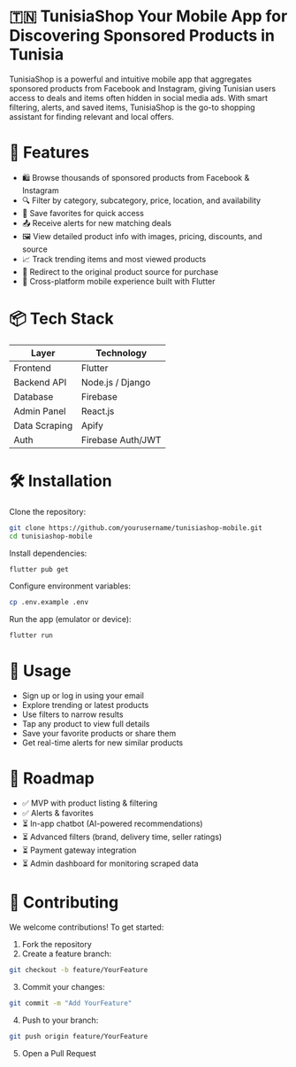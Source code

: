 # 🇹🇳 TunisiaShop Your Mobile App for Discovering Sponsored Products in Tunisia

TunisiaShop is a powerful and intuitive mobile app that aggregates sponsored products from Facebook and Instagram, giving Tunisian users access to deals and items often hidden in social media ads. With smart filtering, alerts, and saved items, TunisiaShop is the go-to shopping assistant for finding relevant and local offers.



# 🚀 Features
- 🛍️ Browse thousands of sponsored products from Facebook & Instagram
- 🔍 Filter by category, subcategory, price, location, and availability
- 📌 Save favorites for quick access
- 📤 Receive alerts for new matching deals
- 🖼️ View detailed product info with images, pricing, discounts, and source
- 📈 Track trending items and most viewed products
- 🔗 Redirect to the original product source for purchase
- 📱 Cross-platform mobile experience built with Flutter



# 📦 Tech Stack
| Layer         | Technology         |
|---------------|-------------------|
| Frontend      | Flutter           |
| Backend API   | Node.js / Django  |
| Database      | Firebase          |
| Admin Panel   | React.js          |
| Data Scraping | Apify             |
| Auth          | Firebase Auth/JWT |


# 🛠 Installation
Clone the repository:
```bash
git clone https://github.com/yourusername/tunisiashop-mobile.git
cd tunisiashop-mobile
```
Install dependencies:
```bash 
flutter pub get
```
Configure environment variables:
```bash
cp .env.example .env
```
Run the app (emulator or device):
```bash
flutter run
```

# 🧪 Usage
- Sign up or log in using your email
- Explore trending or latest products
- Use filters to narrow results
- Tap any product to view full details
- Save your favorite products or share them
- Get real-time alerts for new similar products


# 📍 Roadmap
- ✅ MVP with product listing & filtering
- ✅ Alerts & favorites
- ⏳ In-app chatbot (AI-powered recommendations)
- ⏳ Advanced filters (brand, delivery time, seller ratings)
- ⏳ Payment gateway integration
- ⏳ Admin dashboard for monitoring scraped data

# 🤝 Contributing
We welcome contributions!
To get started:
1. Fork the repository
2. Create a feature branch:
```bash
git checkout -b feature/YourFeature
```
3. Commit your changes:
```bash 
git commit -m "Add YourFeature"
```
4. Push to your branch:
```bash
git push origin feature/YourFeature
```
5. Open a Pull Request

